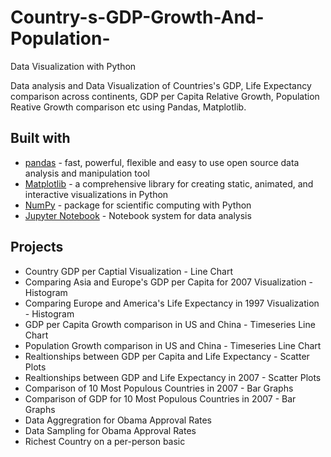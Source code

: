 # Country-s-GDP-Growth-And-Population-

Data Visualization with Python

Data analysis and Data Visualization of Countries's GDP, Life Expectancy comparison across continents, GDP per Capita Relative Growth, Population Reative Growth comparison etc using Pandas, Matplotlib.



## Built with
+ [pandas](https://pandas.pydata.org/) - fast, powerful, flexible and easy to use open source data analysis and manipulation tool
+ [Matplotlib](https://matplotlib.org/) - a comprehensive library for creating static, animated, and interactive visualizations in Python
+ [NumPy](https://numpy.org/) - package for scientific computing with Python
+ [Jupyter Notebook](https://jupyter.org/) - Notebook system for data analysis


## Projects
+ Country GDP per Captial Visualization - Line Chart
+ Comparing Asia and Europe's GDP per Capita for 2007 Visualization - Histogram
+ Comparing Europe and America's Life Expectancy in 1997 Visualization - Histogram
+ GDP per Capita Growth comparison in US and China - Timeseries Line Chart
+ Population Growth comparison in US and China - Timeseries Line Chart
+ Realtionships between GDP per Capita and Life Expectancy - Scatter Plots
+ Realtionships between GDP and Life Expectancy in 2007 - Scatter Plots
+ Comparison of 10 Most Populous Countries in 2007 - Bar Graphs
+ Comparison of GDP for 10 Most Populous Countries in 2007 - Bar Graphs
+ Data Aggregration for Obama Approval Rates
+ Data Sampling for Obama Approval Rates
+ Richest Country on a per-person basic

